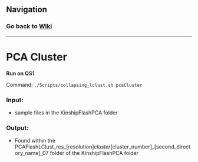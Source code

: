 ## Navigation
### Go back to <a href = "/Tutorial/Home.md">Wiki</a>
<hr>

# PCA Cluster

**Run on QS1**

Command:
`./Scripts/collapsing_lclust.sh pcaCluster`

### Input:
  * sample files in the KinshipFlashPCA folder

### Output: 
  * Found within the PCAFlashLClust_res_[resolution]_cluster_[cluster_number]_[second_directory_name]_07 folder of the KinshipFlashPCA folder 